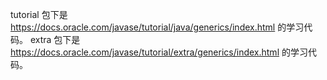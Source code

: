 tutorial 包下是 https://docs.oracle.com/javase/tutorial/java/generics/index.html 的学习代码。
extra 包下是 https://docs.oracle.com/javase/tutorial/extra/generics/index.html 的学习代码。